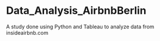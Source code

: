 # Data_Analysis_AirbnbBerlin
A study done using Python and Tableau to analyze data from insideairbnb.com
